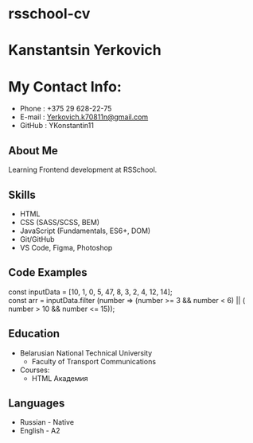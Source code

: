 # rsschool-cv
# Kanstantsin Yerkovich
# My Contact Info:
* Phone : +375 29 628-22-75
* E-mail : Yerkovich.k70811n@gmail.com
* GitHub : YKonstantin11
## About Me
Learning Frontend development at RSSchool.

## Skills
* HTML
* CSS (SASS/SCSS, BEM)
* JavaScript (Fundamentals, ES6+, DOM)
* Git/GitHub
* VS Code, Figma, Photoshop
## Code Examples
const inputData = [10, 1, 0, 5, 47, 8, 3, 2, 4, 12, 14];<br/>
const arr = inputData.filter (number => (number >= 3 && number < 6) || ( number > 10 && number <= 15));

## Education
* Belarusian National Technical University
   * Faculty of Transport Communications
* Courses:
   * HTML Академия

## Languages
- Russian - Native
- English - A2